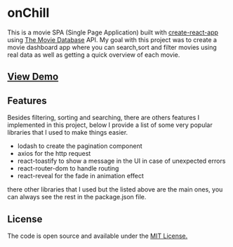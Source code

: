 # onChill

This is a movie SPA (Single Page Application) built with [create-react-app](https://github.com/facebook/create-react-app) using [The Movie Database](https://www.themoviedb.org/documentation/api?language=en-US) API. My goal with this project was to create a movie dashboard app where you can search,sort and filter movies using real data as well as getting a quick overview of each movie.

## [View Demo](https://onchill.now.sh/)

## Features

Besides filtering, sorting and searching, there are others features I implemented in this project, below I provide a list of some very popular libraries that I used to make things easier.

- lodash to create the pagination component
- axios for the http request
- react-toastify to show a message in the UI in case of unexpected errors
- react-router-dom to handle routing
- react-reveal for the fade in animation effect

there other libraries that I used but the listed above are the main ones, you can always see the rest in the package.json file.

## License

The code is open source and available under the [MIT License.](https://opensource.org/licenses/MIT)

